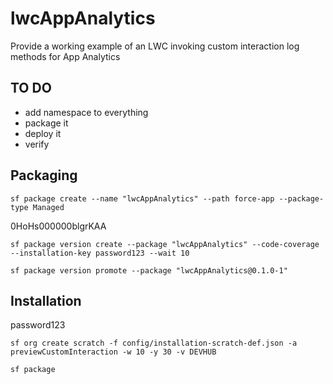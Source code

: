 # lwcAppAnalytics

Provide a working example of an LWC invoking custom interaction log methods for App Analytics

## TO DO

- add namespace to everything
- package it
- deploy it
- verify

## Packaging

`sf package create --name "lwcAppAnalytics" --path force-app --package-type Managed`

0HoHs000000blgrKAA

`sf package version create --package "lwcAppAnalytics" --code-coverage --installation-key password123 --wait 10`

`sf package version promote --package "lwcAppAnalytics@0.1.0-1"`

## Installation

password123

`sf org create scratch -f config/installation-scratch-def.json -a previewCustomInteraction -w 10 -y 30 -v DEVHUB`

`sf package `